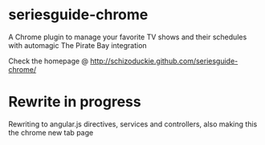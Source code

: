 seriesguide-chrome
==================

A Chrome plugin to manage your favorite TV shows and their schedules with automagic The Pirate Bay integration

Check the homepage @ http://schizoduckie.github.com/seriesguide-chrome/

Rewrite in progress
===================
Rewriting to angular.js directives, services and controllers, also making this the chrome new tab page